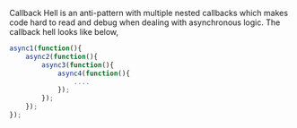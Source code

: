 
 Callback Hell is an anti-pattern with multiple nested callbacks which makes code hard to read and debug when dealing with asynchronous logic. The callback hell looks like below,

 ```javascript
 async1(function(){
     async2(function(){
         async3(function(){
             async4(function(){
                 ....
             });
         });
     });
 });
 ```
